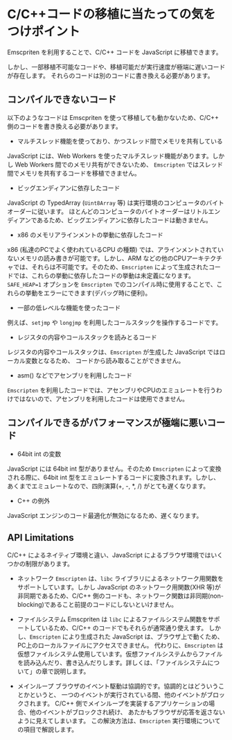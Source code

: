 # C/C++コードの移植に当たっての気をつけポイント

Emscpriten を利用することで、C/C++ コードを JavaScript に移植できます。

しかし、一部移植不可能なコードや、移植可能だが実行速度が極端に遅いコードが存在します。
それらのコードは別のコードに書き換える必要があります。

## コンパイルできないコード

以下のようなコードは Emscpriten を使って移植しても動かないため、C/C++ 側のコードを書き換える必要があります。

 - マルチスレッド機能を使っており、かつスレッド間でメモリを共有している

JavaScript には、Web Workers を使ったマルチスレッド機能があります。しかし Web Workers 間でのメモリ共有ができないため、
`Emscripten` ではスレッド間でメモリを共有するコードを移植できません。

 - ビッグエンディアンに依存したコード

JavaScript の TypedArray (`Uint8Array` 等) は実行環境のコンピュータのバイトオーダーに従います。
ほとんどのコンピュータのバイトオーダーはリトルエンディアンであるため、ビッグエンディアンに依存したコードは動きません。

 - x86 のメモリアラインメントの挙動に依存したコード

x86 (私達のPCでよく使われているCPU の種類) では、アラインメントされていないメモリの読み書きが可能です。しかし、ARM などの他のCPUアーキテクチャでは、それらは不可能です。そのため、`Emscripten` によって生成されたコードでは、これらの挙動に依存したコードの挙動は未定義になります。`SAFE_HEAP=1` オプションを `Emscripten` でのコンパイル時に使用することで、これらの挙動をエラーにできます(デバッグ時に便利)。

 - 一部の低レベルな機能を使ったコード

例えば、`setjmp` や `longjmp` を利用したコールスタックを操作するコードです。

 - レジスタの内容やコールスタックを読みとるコード

レジスタの内容やコールスタックは、`Emscripten` が生成した JavaScript ではローカル変数となるため、
コードから読み取ることができません。

 - asm() などでアセンブリを利用したコード

`Emscripten` を利用したコードでは、アセンブリやCPUのエミュレートを行うわけではないので、アセンブリを利用したコードは使用できません。

## コンパイルできるがパフォーマンスが極端に悪いコード

 - 64bit int の変数

 JavaScript には 64bit int 型がありません。そのため `Emscripten` によって変換される際に、64bit int 型をエミュレートするコードに変換されます。しかし、あくまでエミュレートなので、四則演算(+, -, *, /) がとても遅くなります。

 - C++ の例外

 JavaScript エンジンのコード最適化が無効になるため、遅くなります。

## API Limitations

C/C++ によるネイティブ環境と違い、JavaScript によるブラウザ環境ではいくつかの制限があります。

 - ネットワーク
`Emscripten` は、`libc` ライブラリによるネットワーク用関数をサポートしています。しかし JavaScript のネットワーク用関数(XHR 等)が非同期であるため、C/C++ 側のコードも、ネットワーク関数は非同期(non-blocking)であること前提のコードにしないといけません。

 - ファイルシステム
Emscpriten は `libc` によるファイルシステム関数をサポートしているため、C/C++ のコードでもそれらが通常通り使えます。
しかし、`Emscripten` により生成された JavaScript は、ブラウザ上で動くため、PC上のローカルファイルにアクセスできません。
代わりに、`Emscripten` は仮想ファイルシステム使用しています。仮想ファイルシステムからファイルを読み込んだり、書き込んだりします。詳しくは、「ファイルシステムについて」の章で説明します。

 - メインループ
 ブラウザのイベント駆動は協調的です。協調的とはどういうことかというと、
 一つのイベントが実行されている間、他のイベントがブロックされます。
 C/C++ 側でメインループを実装するアプリケーションの場合、他のイベントがブロックされ続け、
 あたかもブラウザが応答を返さないように見えてしまいます。
 この解決方法は、`Emscripten` 実行環境についての項目で解説します。


